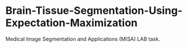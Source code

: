 # Brain-Tissue-Segmentation-Using-Expectation-Maximization
Medical Image Segmentation and Applications (MISA) LAB task.
